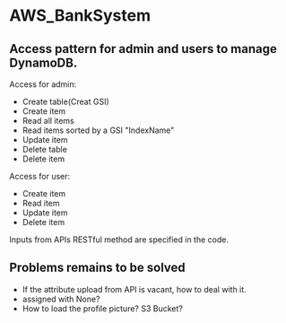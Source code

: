﻿# AWS_BankSystem

## Access pattern for admin and users to manage DynamoDB.

Access for admin:
- Create table(Creat GSI)
- Create item
- Read all items
- Read items sorted by a GSI "IndexName"
- Update item
- Delete table
- Delete item

Access for user:
- Create item
- Read item
- Update item
- Delete item

Inputs from APIs RESTful method are specified in the code.


## Problems remains to be solved
- If the attribute upload from API is vacant, how to deal with it.
 - assigned with None?
- How to load the profile picture? S3 Bucket?